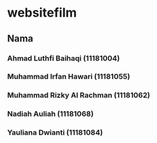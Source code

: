 # websitefilm

## Nama
### Ahmad Luthfi Baihaqi (11181004)
### Muhammad Irfan Hawari (11181055)
### Muhammad Rizky Al Rachman (11181062)
### Nadiah Auliah (11181068)
### Yauliana Dwianti (11181084)

